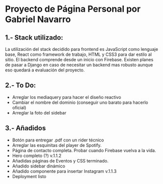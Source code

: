 # Proyecto de Página Personal por Gabriel Navarro

## 1.- Stack utilizado: 
La utilización del stack decidido para frontend es JavaScript como
lenguaje base, React como framework de trabajo, HTML y CSS3 para
dar estilo al sitio. 
El backend comprende desde un inicio con Firebase. Existen planes de pasar a Django 
en caso de necesitar un backend mas robusto aunque eso quedará a evaluación 
del proyecto. 

## 2.- To Do:
- Arreglar los mediaquery para hacer el diseño reactivo
- Cambiar el nombre del dominio (conseguir uno barato para hacerlo oficial)
- Arreglar la foto del sidebar


## 3.- Añadidos 
- Botón para entregar .pdf con un rider técnico
- Arreglar las esquinitas del player de Spotify.
- Página de contacto completa. Probar cuando Firebase vuelva a la vida.
- Hero completo (?)
v.1.1.2
- Añadidas páginas de Eventos y CSS terminado. 
- Añadido sidebar dinámico 
- Añadido componente para insertar Instagram 
v.1.1.3 
- Deployment listo
